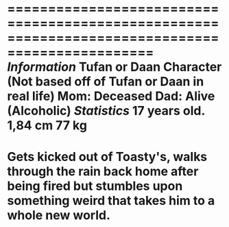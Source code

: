 ================================================================================================
*Information*
Tufan or Daan Character (Not based off of Tufan or Daan in real life)
Mom: Deceased
Dad: Alive (Alcoholic)
*Statistics*
17 years old.
1,84 cm
77 kg
================================================================================================
Gets kicked out of Toasty's, walks through the rain back home after being fired but stumbles upon
something weird that takes him to a whole new world.
================================================================================================
